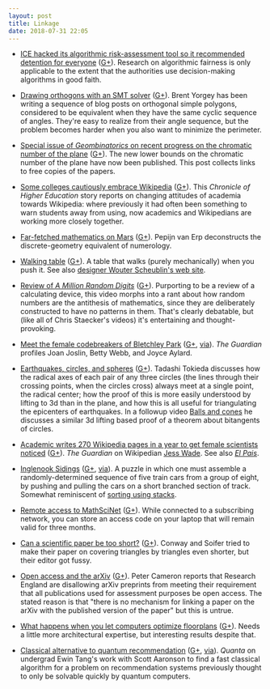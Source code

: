 ```yaml
---
layout: post
title: Linkage
date: 2018-07-31 22:05
---
```

* [ICE hacked its algorithmic risk-assessment tool so it recommended detention for everyone](https://boingboing.net/2018/06/26/software-formalities.html) ([G+](https://plus.google.com/100003628603413742554/posts/V7T8sbGPetu)). Research on algorithmic fairness is only applicable to the extent that the authorities use decision-making algorithms in good faith.

* [Drawing orthogons with an SMT solver](https://mathlesstraveled.com/2018/07/12/drawing-orthogons-with-an-smt-solver/) ([G+](https://plus.google.com/100003628603413742554/posts/2CXsCH4y9yc)). Brent Yorgey has been writing a sequence of blog posts on orthogonal simple polygons, considered to be equivalent when they have the same cyclic sequence of angles. They're easy to realize from their angle sequence, but the problem becomes harder when you also want to minimize the perimeter.

* [Special issue of _Geombinatorics_ on recent progress on the chromatic number of the plane](https://thehighergeometer.wordpress.com/2018/07/19/special-issue-of-geombinatorics-on-recent-progress-on-the-chromatic-number-of-the-plane/) ([G+](https://plus.google.com/100003628603413742554/posts/4858FfHrURd)). The new lower bounds on the chromatic number of the plane have now been published.  This post collects links to free copies of the papers.

* [Some colleges cautiously embrace Wikipedia](https://www.chronicle.com/article/Some-Colleges-Cautiously/243968) ([G+](https://plus.google.com/100003628603413742554/posts/XZVBcR13yKr)). This _Chronicle of Higher Education_ story reports on changing attitudes of academia towards Wikipedia: where previously it had often been something to warn students away from using, now academics and Wikipedians are working more closely together.

* [Far-fetched mathematics on Mars](http://www.pepijnvanerp.nl/2017/03/far-fetched-mathematics-on-mars/) ([G+](https://plus.google.com/100003628603413742554/posts/YmArE7w2J5M)). Pepijn van Erp deconstructs the discrete-geometry equivalent of numerology.

* [Walking table](https://www.youtube.com/watch?v=mBOdZ6nhDJg) ([G+](https://plus.google.com/100003628603413742554/posts/SeVp8u1df3K)). A table that walks (purely mechanically) when you push it. See also [designer Wouter Scheublin's web site](http://www.scheublinlindeman.nl/walking-table.html).

* [Review of _A Million Random Digits_](https://www.youtube.com/watch?v=bvLD54GnOTk) ([G+](https://plus.google.com/100003628603413742554/posts/PHcju9Ls27Q)). Purporting to be a review of a calculating device, this video morphs into a rant about how random numbers are the antithesis of mathematics, since they are deliberately constructed to have no patterns in them. That's clearly debatable, but (like all of Chris Staecker's videos) it's entertaining and thought-provoking.

* [Meet the female codebreakers of Bletchley Park](https://www.theguardian.com/careers/2018/jul/24/meet-the-female-codebreakers-of-bletchley-park) ([G+](https://plus.google.com/100003628603413742554/posts/fr3i16m7nGd), [via](https://plus.google.com/114992454076690518209/posts/bXs28XBASjE)). _The Guardian_ profiles Joan Joslin, Betty Webb, and Joyce Aylard.

* [Earthquakes, circles, and spheres](https://www.youtube.com/watch?v=2vnqSwWAn34) ([G+](https://plus.google.com/100003628603413742554/posts/JfZXYiDpCyH)). Tadashi Tokieda discusses how the radical axes of each pair of any three circles (the lines through their crossing points, when the circles cross) always meet at a single point, the radical center; how the proof of this is more easily understood by lifting to 3d than in the plane, and how this is all useful for triangulating the epicenters of earthquakes. In a followup video [Balls and cones](https://www.youtube.com/watch?v=lubGnk0UZt0) he discusses a similar 3d lifting based proof of a theorem about bitangents of circles.

* [Academic writes 270 Wikipedia pages in a year to get female scientists noticed](https://www.theguardian.com/education/2018/jul/24/academic-writes-270-wikipedia-pages-year-female-scientists-noticed) ([G+](https://plus.google.com/100003628603413742554/posts/WHbNUCQTKno)). _The Guardian_ on Wikipedian [Jess Wade](https://en.wikipedia.org/wiki/Jess_Wade). See also [_El Pais_](https://elpais.com/elpais/2018/07/10/inenglish/1531237118_130796.html).

* [Inglenook Sidings](http://noquay.co.uk/inglenooks.php) ([G+](https://plus.google.com/100003628603413742554/posts/5C6edV4DqeQ), [via](https://www.wired.com/2007/04/my-son-age-3-is/)). A puzzle in which one must assemble a randomly-determined sequence of five train cars from a group of eight, by pushing and pulling the cars on a short branched section of track. Somewhat reminiscent of [sorting using stacks](https://faculty.math.illinois.edu/~west/regs/stacksort.html).

* [Remote access to MathSciNet](https://blogs.ams.org/beyondreviews/2015/04/28/using-mathscinet-at-home-or-on-the-road/) ([G+](https://plus.google.com/100003628603413742554/posts/AKdSf7cEXJJ)). While connected to a subscribing network, you can store an access code on your laptop that will remain valid for three months.

* [Can a scientific paper be too short?](https://scientistseessquirrel.wordpress.com/2015/06/10/can-a-scientific-paper-be-too-short-part-ii/) ([G+](https://plus.google.com/100003628603413742554/posts/caiAzBtd9mm)). Conway and Soifer tried to make their paper on covering triangles by triangles even shorter, but their editor got fussy.

* [Open access and the arXiv](https://cameroncounts.wordpress.com/2018/07/29/open-access-and-the-arxiv/) ([G+](https://plus.google.com/100003628603413742554/posts/W7fkGGezYbF)). Peter Cameron reports that Research England are disallowing arXiv preprints from meeting their requirement that all publications used for assessment purposes be open access. The stated reason is that "there is no mechanism for linking a paper on the arXiv with the published version of the paper" but this is untrue.

* [What happens when you let computers optimize floorplans](https://boingboing.net/2018/07/30/what-happens-when-you-let-comp.html) ([G+](https://plus.google.com/100003628603413742554/posts/DbUpoUbfAhM)). Needs a little more architectural expertise, but interesting results despite that.

* [Classical alternative to quantum recommendation](https://www.quantamagazine.org/teenager-finds-classical-alternative-to-quantum-recommendation-algorithm-20180731/) ([G+](https://plus.google.com/100003628603413742554/posts/CJSvWsn4Mfp), [via](https://news.ycombinator.com/item?id=17654220)). _Quanta_ on undergrad Ewin Tang's work with Scott Aaronson to find a fast classical algorithm for a problem on recommendation systems previously thought to only be solvable quickly by quantum computers.